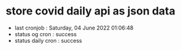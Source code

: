 # store covid daily api as json data

- last cronjob : Saturday, 04 June 2022 01:06:48
- status og cron : success
- status daily cron : success
      
      